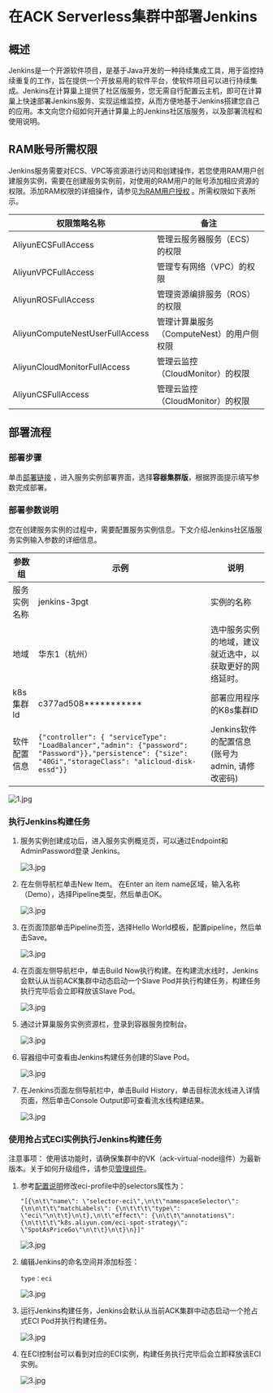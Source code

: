 # 在ACK Serverless集群中部署Jenkins

## 概述

Jenkins是一个开源软件项目，是基于Java开发的一种持续集成工具，用于监控持续重复的工作，旨在提供一个开放易用的软件平台，使软件项目可以进行持续集成。Jenkins在计算巢上提供了社区版服务，您无需自行配置云主机，即可在计算巢上快速部署Jenkins服务、实现运维监控，从而方便地基于Jenkins搭建您自己的应用。本文向您介绍如何开通计算巢上的Jenkins社区版服务，以及部署流程和使用说明。

## RAM账号所需权限

Jenkins服务需要对ECS、VPC等资源进行访问和创建操作，若您使用RAM用户创建服务实例，需要在创建服务实例前，对使用的RAM用户的账号添加相应资源的权限。添加RAM权限的详细操作，请参见[为RAM用户授权](https://help.aliyun.com/document_detail/121945.html)
。所需权限如下表所示。

| 权限策略名称                          | 备注                         |
|---------------------------------|----------------------------|
| AliyunECSFullAccess             | 管理云服务器服务（ECS）的权限           |
| AliyunVPCFullAccess             | 管理专有网络（VPC）的权限             |
| AliyunROSFullAccess             | 管理资源编排服务（ROS）的权限           |
| AliyunComputeNestUserFullAccess | 管理计算巢服务（ComputeNest）的用户侧权限 |
| AliyunCloudMonitorFullAccess    | 管理云监控（CloudMonitor）的权限     |
| AliyunCSFullAccess              | 管理云监控（CloudMonitor）的权限     |

## 部署流程

### 部署步骤

单击[部署链接](https://computenest.console.aliyun.com/user/cn-hangzhou/serviceInstanceCreate?ServiceId=service-5789653a5cbe4817a4a7)
，进入服务实例部署界面，选择**容器集群版**，根据界面提示填写参数完成部署。

### 部署参数说明

您在创建服务实例的过程中，需要配置服务实例信息。下文介绍Jenkins社区版服务实例输入参数的详细信息。

| 参数组     | 示例                                                                                                                                                        | 说明                              |
|---------|-----------------------------------------------------------------------------------------------------------------------------------------------------------|---------------------------------|
| 服务实例名称  | jenkins-3pgt                                                                                                                                              | 实例的名称                           |
| 地域      | 华东1（杭州）                                                                                                                                                   | 选中服务实例的地域，建议就近选中，以获取更好的网络延时。    |
| k8s集群Id | c377ad508***********                                                                                                                                      | 部署应用程序的K8s集群ID                  |
| 软件配置信息  | `{"controller": { "serviceType": "LoadBalancer","admin": {"password": "Password"}},"persistence": {"size": "40Gi","storageClass": "alicloud-disk-essd"}}` | Jenkins软件的配置信息(账号为admin, 请修改密码) |

![1.jpg](ack1.jpg)

### 执行Jenkins构建任务

1. 服务实例创建成功后，进入服务实例概览页，可以通过Endpoint和AdminPassword登录 Jenkins。

   ![3.jpg](ack2.jpg)

2. 在左侧导航栏单击New Item。 在Enter an item name区域，输入名称（Demo），选择Pipeline类型，然后单击OK。

   ![3.jpg](ack3.jpg)

3. 在页面顶部单击Pipeline页签，选择Hello World模板，配置pipeline，然后单击Save。

   ![3.jpg](ack4.jpg)

4. 在页面左侧导航栏中，单击Build Now执行构建。在构建流水线时，Jenkins会默认从当前ACK集群中动态启动一个Slave Pod并执行构建任务，构建任务执行完毕后会立即释放该Slave Pod。

   ![3.jpg](ack5.jpg)

5. 通过计算巢服务实例资源栏，登录到容器服务控制台。

   ![3.jpg](ack6.jpg)

6. 容器组中可查看由Jenkins构建任务创建的Slave Pod。

   ![3.jpg](ack8.jpg)

7. 在Jenkins页面左侧导航栏中，单击Build History，单击目标流水线进入详情页面，然后单击Console Output即可查看流水线构建结果。

   ![3.jpg](ack9.jpg)

### 使用抢占式ECI实例执行Jenkins构建任务

注意事项：
使用该功能时，请确保集群中的VK（ack-virtual-node组件）为最新版本。关于如何升级组件，请参见[管理组件](https://help.aliyun.com/zh/ack/ack-managed-and-ack-dedicated/user-guide/manage-system-components)。

1. 参考[配置说明](https://help.aliyun.com/document_detail/185127.html)修改eci-profile中的selectors属性为：

   `"[{\n\t\"name\": \"selector-eci\",\n\t\"namespaceSelector\": {\n\n\t\t\"matchLabels\": {\n\t\t\t\"type\": \"eci\"\n\t\t}\n\t},\n\t\"effect\": {\n\t\t\"annotations\": {\n\t\t\t\"k8s.aliyun.com/eci-spot-strategy\": \"SpotAsPriceGo\"\n\t\t}\n\t}\n}]"`

   ![3.jpg](eci1.jpg)

2. 编辑Jenkins的命名空间并添加标签：
   
   `type：eci`

   ![3.jpg](eci2.jpg)

3. 运行Jenkins构建任务，Jenkins会默认从当前ACK集群中动态启动一个抢占式ECI Pod并执行构建任务。
   
   ![3.jpg](eci3.jpg)

4. 在ECI控制台可以看到对应的ECI实例，构建任务执行完毕后会立即释放该ECI实例。

   ![3.jpg](eci4.jpg)

